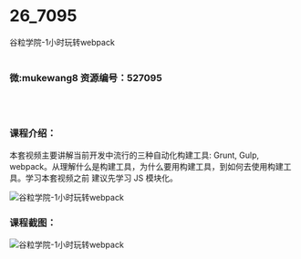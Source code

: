 # 26_7095
谷粒学院-1小时玩转webpack
<br/></br>
<h3>微:mukewang8 资源编号：527095</h3>
<br/></br>
<h3>课程介绍：</h3>
<p>本套视频主要讲解当前开发中流行的三种自动化构建工具: Grunt, Gulp, <a title="查看与 webpack 相关的文章" target="_blank">webpack</a>。从理解什么是构建工具，为什么要用构建工具，到如何去使用构建工具。学习本套视频之前 建议先学习 JS 模块化。</p>
<p><img src="https://www.ko996.com/wp-content/uploads/img/2019/09/1-36-300x177.png" alt="谷粒学院-1小时玩转webpack"></p>
<h3>课程截图：</h3>
<p><img src="https://www.ko996.com/wp-content/uploads/img/2019/09/2-53.png" alt="谷粒学院-1小时玩转webpack"></p>
